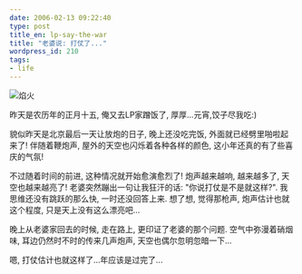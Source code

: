 ```yaml
---
date: 2006-02-13 09:22:40
type: post
title_en: lp-say-the-war
title: "老婆说: 打仗了..."
wordpress_id: 210
tags:
- life
---
```


![焰火](http://static.flickr.com/41/98986160_e36bcf76f7.jpg)

昨天是农历年的正月十五, 俺又去LP家蹭饭了, 厚厚...元宵,饺子尽我吃:)

貌似昨天是北京最后一天让放炮的日子, 晚上还没吃完饭, 外面就已经劈里啪啦起来了! 伴随着鞭炮声, 屋外的天空也闪烁着各种各样的颜色, 这小年还真的有了些喜庆的气氛!

不过随着时间的前进, 这种情况就开始愈演愈烈了! 炮声越来越响, 越来越多了, 天空也越来越亮了! 老婆突然蹦出一句让我狂汗的话: "你说打仗是不是就这样?". 我思维还没有跳跃的那么快, 一时还没回答上来. 想了想, 觉得那枪声, 炮声估计也就这个程度, 只是天上没有这么漂亮吧...

晚上从老婆家回去的时候, 走在路上, 更印证了老婆的那个问题. 空气中弥漫着硝烟味, 耳边仍然时不时的传来几声炮声, 天空也偶尔忽明忽暗一下...

嗯, 打仗估计也就这样了...年应该是过完了...
